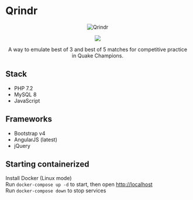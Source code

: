 # Qrindr

<p align="center">
  <img src="http://qrindr.com/static/img/logo_dark.png" alt="Qrindr"/>
</p>

<p align="center">
  <a href="https://travis-ci.org/CameronCT/Qrindr">
    <img src="https://api.travis-ci.org/CameronCT/Qrindr.svg?branch=master" />
  </a>
</p>

<p align="center">
	A way to emulate best of 3 and best of 5 matches for competitive practice in Quake Champions.
</p>

## Stack

* PHP 7.2
* MySQL 8
* JavaScript

## Frameworks

* Bootstrap v4
* AngularJS (latest)
* jQuery

## Starting containerized

Install Docker (Linux mode)  
Run `docker-compose up -d` to start, then open <http://localhost>  
Run `docker-compose down` to stop services
